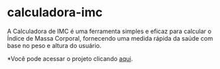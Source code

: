 # calculadora-imc
A Calculadora de IMC é uma ferramenta simples e eficaz para calcular o Índice de Massa Corporal, fornecendo uma medida rápida da saúde com base no peso e altura do usuário.

*Você pode acessar o projeto clicando <a href="https://calculadora-imc-production.up.railway.app/">aqui</a>.</p>
